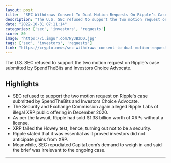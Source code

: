 ```yaml
---
layout: post
title:  "SEC Withdraws Consent To Dual Motion Requests On Ripple’s Case"
description: "The U.S. SEC refused to support the two motion request on Ripple's case submitted by SpendTheBits and Investors Choice Advocate."
date: "2022-10-31 07:11:14"
categories: ['sec', 'investors', 'requests']
score: 80
image: "https://i.imgur.com/Ny3BzDD.jpg"
tags: ['sec', 'investors', 'requests']
link: "https://crypto.news/sec-withdraws-consent-to-dual-motion-requests-on-ripples-case/"
---
```


The U.S. SEC refused to support the two motion request on Ripple's case submitted by SpendTheBits and Investors Choice Advocate.

## Highlights

- SEC refused to support the two motion request on Ripple's case submitted by SpendTheBits and Investors Choice Advocate.
- The Security and Exchange Commission again alleged Ripple Labs of illegal XRP public offering in December 2020.
- As per the lawsuit, Ripple had sold $1.38 billion worth of XRPs without a license.
- XRP failed the Howey test, hence, turning out not to be a security.
- Ripple stated that it was essential as it proved investors did not anticipate gains from XRP.
- Meanwhile, SEC repudiated Capital.com’s demand to weigh in and said the brief was irrelevant to the ongoing case.

---
